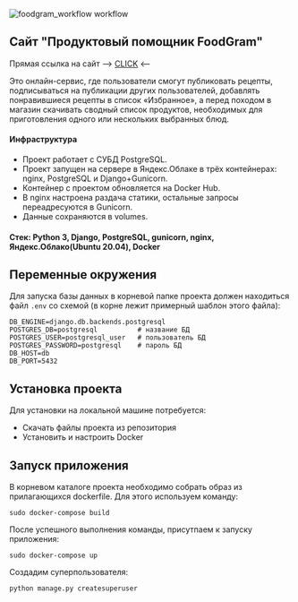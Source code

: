 ![foodgram_workflow workflow](https://github.com/kudinov-prog/foodgram-project/workflows/foodgram_workflow%20workflow/badge.svg)

## Сайт "Продуктовый помощник FoodGram"

Прямая ссылка на сайт --> [CLICK](http://130.193.45.150 "Продуктовый помощник") <--

Это онлайн-сервис, где пользователи смогут публиковать рецепты, подписываться на публикации других пользователей, добавлять понравившиеся рецепты в список «Избранное», а перед походом в магазин скачивать сводный список продуктов, необходимых для приготовления одного или нескольких выбранных блюд.

#### Инфраструктура
* Проект работает с СУБД PostgreSQL.
* Проект запущен на сервере в Яндекс.Облаке в трёх контейнерах: nginx, PostgreSQL и Django+Gunicorn.
* Контейнер с проектом обновляется на Docker Hub.
* В nginx настроена раздача статики, остальные запросы переадресуются в Gunicorn.
* Данные сохраняются в volumes.

#### Стек: Python 3, Django, PostgreSQL, gunicorn, nginx, Яндекс.Облако(Ubuntu 20.04), Docker

## Переменные окружения

Для запуска базы данных в корневой папке проекта должен находиться файл 
`.env` со схемой (в корне лежит примерный шаблон этого файла):

```
DB_ENGINE=django.db.backends.postgresql
POSTGRES_DB=postgresql          # название БД
POSTGRES_USER=postgresql_user   # пользователь БД
POSTGRES_PASSWORD=postgresql    # пароль БД
DB_HOST=db
DB_PORT=5432

```

## Установка проекта
Для установки на локальной машине потребуется:
* Скачать файлы проекта из репозитория
* Установить и настроить Docker

## Запуск приложения
В корневом каталоге проекта необходимо собрать образ из прилагающихся dockerfile.
Для этого используем команду:
````
sudo docker-compose build
````
После успешного выполнения команды, присутпаем к запуску приложения:
````
sudo docker-compose up
````

Создадим суперпользователя:
````
python manage.py createsuperuser
````
